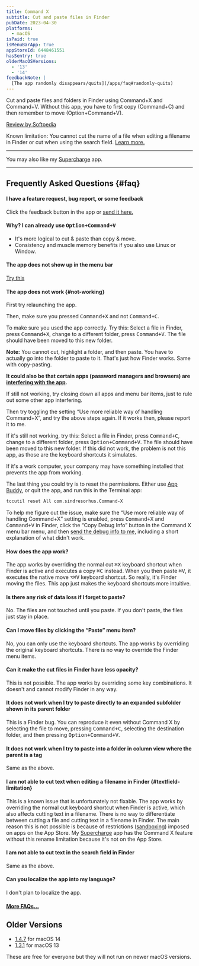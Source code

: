 ```yaml
---
title: Command X
subtitle: Cut and paste files in Finder
pubDate: 2023-04-30
platforms:
  - macOS
isPaid: true
isMenuBarApp: true
appStoreId: 6448461551
hasSentry: true
olderMacOSVersions:
  - '13'
  - '14'
feedbackNote: |
  [The app randomly disappears/quits](/apps/faq#randomly-quits)
---
```


Cut and paste files and folders in Finder using Command+X and Command+V. Without this app, you have to first copy (Command+C) and then remember to move (Option+Command+V).

[Review by Softpedia](https://mac.softpedia.com/get/System-Utilities/Command-X.shtml)

Known limitation: You cannot cut the name of a file when editing a filename in Finder or cut when using the search field. [Learn more.](#textfield-limitation)

---

You may also like my [Supercharge](/supercharge) app.

---

## Frequently Asked Questions {#faq}

#### I have a feature request, bug report, or some feedback

Click the feedback button in the app or [send it here.](/feedback?product=Command%20X&referrer=Website-FAQ)

#### Why? I can already use <kbd>Option+Command+V</kbd>

- It's more logical to cut & paste than copy & move.
- Consistency and muscle memory benefits if you also use Linux or Window.

#### The app does not show up in the menu bar

[Try this](/apps/faq#app-not-showing-in-menu-bar)

#### The app does not work {#not-working}

First try relaunching the app.

Then, make sure you pressed <kbd>Command+X</kbd> and not <kbd>Command+C</kbd>.

To make sure you used the app correctly. Try this: Select a file in Finder, press <kbd>Command+X</kbd>, change to a different folder, press <kbd>Command+V</kbd>. The file should have been moved to this new folder.

**Note:** You cannot cut, highlight a folder, and then paste. You have to actually go into the folder to paste to it. That's just how Finder works. Same with copy-pasting.

**It could also be that certain apps (password managers and browsers) are [interfering with the app](/apps/faq#secure-input-problem).**

If still not working, try closing down all apps and menu bar items, just to rule out some other app interfering.

Then try toggling the setting “Use more reliable way of handling Command+X”, and try the above steps again. If it works then, please report it to me.

If it's still not working, try this: Select a file in Finder, press <kbd>Command+C</kbd>, change to a different folder, press <kbd>Option+Command+V</kbd>. The file should have been moved to this new folder. If this did not work, the problem is not this app, as those are the keyboard shortcuts it simulates.

If it's a work computer, your company may have something installed that prevents the app from working.

The last thing you could try is to reset the permissions. Either use [App Buddy](/app-buddy), or quit the app, and run this in the Terminal app:

```sh
tccutil reset All com.sindresorhus.Command-X
```

To help me figure out the issue, make sure the “Use more reliable way of handling Command+X” setting is enabled, press <kbd>Command+X</kbd> and <kbd>Command+V</kbd> in Finder, click the “Copy Debug Info” button in the Command X menu bar menu, and then [send the debug info to me](/feedback?product=Command%20X&referrer=Website-FAQ), including a short explanation of what didn't work.

#### How does the app work?

The app works by overriding the normal cut <kbd>⌘X</kbd> keyboard shortcut when Finder is active and executes a copy <kbd>⌘C</kbd> instead. When you then paste <kbd>⌘V</kbd>, it executes the native move <kbd>⌥⌘V</kbd> keyboard shortcut. So really, it's Finder moving the files. This app just makes the keyboard shortcuts more intuitive.

#### Is there any risk of data loss if I forget to paste?

No. The files are not touched until you paste. If you don't paste, the files just stay in place.

#### Can I move files by clicking the “Paste” menu item?

No, you can only use the keyboard shortcuts. The app works by overriding the original keyboard shortcuts. There is no way to override the Finder menu items.

#### Can it make the cut files in Finder have less opacity?

This is not possible. The app works by overriding some key combinations. It doesn't and cannot modify Finder in any way.

#### It does not work when I try to paste directly to an expanded subfolder shown in its parent folder

This is a Finder bug. You can reproduce it even without Command X by selecting the file to move, pressing <kbd>Command+C</kbd>, selecting the destination folder, and then pressing <kbd>Option+Command+V</kbd>.

#### It does not work when I try to paste into a folder in column view where the parent is a tag

Same as the above.

#### I am not able to cut text when editing a filename in Finder {#textfield-limitation}

This is a known issue that is unfortunately not fixable. The app works by overriding the normal cut keyboard shortcut when Finder is active, which also affects cutting text in a filename. There is no way to differentiate between cutting a file and cutting text in a filename in Finder. The main reason this is not possible is because of restrictions ([sandboxing](/apps/faq#macos-sandbox)) imposed on apps on the App Store. My [Supercharge](/supercharge) app has the Command X feature without this rename limitation because it's not on the App Store.

#### I am not able to cut text in the search field in Finder

Same as the above.

#### Can you localize the app into my language?

I don't plan to localize the app.

#### [More FAQs…](/apps/faq)

## Older Versions

- [1.4.7](https://github.com/user-attachments/files/19031153/Command.X.1.4.7.-.macOS.14.zip) for macOS 14
- [1.3.1](https://github.com/sindresorhus/meta/files/13987707/Command.X.1.3.1.-.macOS.13.zip) for macOS 13

These are free for everyone but they will not run on newer macOS versions.
